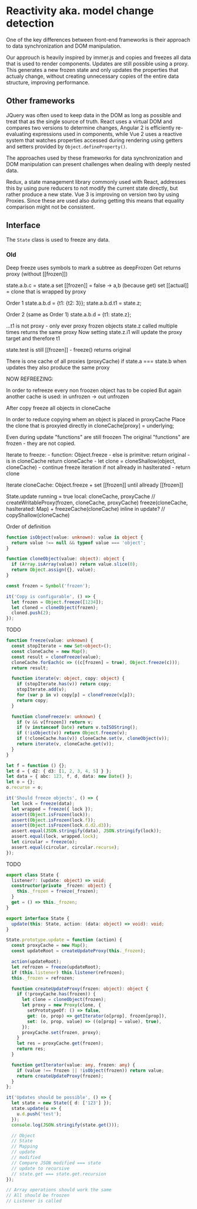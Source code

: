 # Reactivity aka. model change detection

One of the key differences between front-end frameworks is their approach to
data synchronization and DOM manipulation.

Our approuch is heavily inspired by immer.js and copies and freezes all data
that is used to render components. Updates are still possible using a proxy.
This generates a new frozen state and only updates the properties that actualy
change, without creating unnecessary copies of the entire data structure,
improving performance.

## Other frameworks

JQuery was often used to keep data in the DOM as long as possible and treat that
as the single source of truth. React uses a virtual DOM and compares two
versions to determine changes, Angular 2 is efficiently re-evaluating
expressions used in components, while Vue 2 uses a reactive system that watches
properties accessed during rendering using getters and setters provided by
`Object.defineProperty()`.

The approaches used by these frameworks for data synchronization and DOM
manipulation can present challenges when dealing with deeply nested data.

Redux, a state management library commonly used with React, addresses this by
using pure reducers to not modify the current state directly, but rather produce
a new state. Vue 3 is improving on version two by using Proxies. Since these are
used also during getting this means that equality comparison might not be
consistent.

## Interface

The `State` class is used to freeze any data.

### Old

Deep freeze uses symbols to mark a subtree as deepFrozen Get returns proxy
(without [[frozen]])

state.a.b.c = state.a set [[frozen]] = false -> a,b (because get) set [[actual]]
= clone that is wrapped by proxy

Order 1 state.a.b.d = {t1: {t2: 3}}; state.a.b.d.t1 = state.z;

Order 2 (same as Order 1) state.a.b.d = {t1: state.z};

...t1 is not proxy - only ever proxy frozen objects state.z called multiple
times returns the same proxy Now setting state.z.i1 will update the proxy target
and therefore t1

state.test is still [[frozen]] - freeze() returns original

There is one cache of all proxies (proxyCache) if state.a === state.b when
updates they also produce the same proxy

NOW REFREEZING:

In order to refreeze every non froozen object has to be copied But again another
cache is used: in unfrozen -> out unfrozen

After copy freeze all objects in cloneCache

In order to reduce copying whem an object is placed in proxyCache Place the
clone that is proxyied directly in cloneCache[proxy] = underlying;

Even during update "functions" are still froozen The original "functions" are
frozen - they are not copied.

Iterate to freeze: - function: Object.freeze - else is primitve: return
original - is in cloneCache return cloneCache - let clone = cloneShallow(object,
cloneCache) - continue freeze iteration if not allready in hasIterated - return
clone

Iterate cloneCache: Object.freeze + set [[frozen]] until allready [[frozen]]

State.update running = true local: cloneCache, proxyCache //
createWritableProxy(frozen, cloneCache, proxyCache) freeze(cloneCache,
hasIterated: Map) + freezeCache(cloneCache) inline in update? //
copyShallow(cloneCache)

Order of definition

```typescript src
function isObject(value: unknown): value is object {
  return value !== null && typeof value === 'object';
}

function cloneObject(value: object): object {
  if (Array.isArray(value)) return value.slice(0);
  return Object.assign({}, value);
}

const frozen = Symbol('frozen');
```

```typescript test
it('Copy is configurable', () => {
  let frozen = Object.freeze([1234]);
  let cloned = cloneObject(frozen);
  cloned.push(2);
});
```

TODO

```typescript src
function freeze(value: unknown) {
  const stopIterate = new Set<object>();
  const cloneCache = new Map();
  const result = cloneFreeze(value);
  cloneCache.forEach(c => ((c[frozen] = true), Object.freeze(c)));
  return result;

  function iterate(v: object, copy: object) {
    if (stopIterate.has(v)) return copy;
    stopIterate.add(v);
    for (var p in v) copy[p] = cloneFreeze(v[p]);
    return copy;
  }

  function cloneFreeze(v: unknown) {
    if (v && v[frozen]) return v;
    if (v instanceof Date) return v.toISOString();
    if (!isObject(v)) return Object.freeze(v);
    if (!cloneCache.has(v)) cloneCache.set(v, cloneObject(v));
    return iterate(v, cloneCache.get(v));
  }
}
```

```typescript test
let f = function () {};
let d = { d2: { d3: [1, 2, 3, 4, 5] } };
let data = { abc: 123, f, d, data: new Date() };
let o = {};
o.recurse = o;

it('Should freeze objects', () => {
  let lock = freeze(data);
  let wrapped = freeze({ lock });
  assert(Object.isFrozen(lock));
  assert(Object.isFrozen(lock.f));
  assert(Object.isFrozen(lock.d.d2.d3));
  assert.equal(JSON.stringify(data), JSON.stringify(lock));
  assert.equal(lock, wrapped.lock);
  let circular = freeze(o);
  assert.equal(circular, circular.recurse);
});
```

TODO

```typescript src
export class State {
  listener?: (update: object) => void;
  constructor(private _frozen: object) {
    this._frozen = freeze(_frozen);
  }
  get = () => this._frozen;
}

export interface State {
  update(this: State, action: (data: object) => void): void;
}
```

```typescript src
State.prototype.update = function (action) {
  const proxyCache = new Map();
  const updateRoot = createUpdateProxy(this._frozen);

  action(updateRoot);
  let refrozen = freeze(updateRoot);
  if (this.listener) this.listener(refrozen);
  this._frozen = refrozen;

  function createUpdateProxy(frozen: object): object {
    if (!proxyCache.has(frozen)) {
      let clone = cloneObject(frozen);
      let proxy = new Proxy(clone, {
        setPrototypeOf: () => false,
        get: (o, prop) => getIterator(o[prop], frozen[prop]),
        set: (o, prop, value) => ((o[prop] = value), true),
      });
      proxyCache.set(frozen, proxy);
    }
    let res = proxyCache.get(frozen);
    return res;
  }

  function getIterator(value: any, frozen: any) {
    if (value !== frozen || !isObject(frozen)) return value;
    return createUpdateProxy(frozen);
  }
};
```

```typescript test
it('Updates should be possible', () => {
  let state = new State({ d: ['123'] });
  state.update(u => {
    u.d.push('test');
  });
  console.log(JSON.stringify(state.get()));

  // Object
  // State
  // Mapping
  // update
  // modified
  // Compare JSON modified === state
  // update to recursive
  // state.get === state.get.recursion
});

// Array operations should work the same
// All should be froozen
// Listener is called
```
